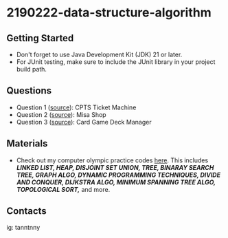 # 2190222-data-structure-algorithm

## Getting Started
* Don't forget to use Java Development Kit (JDK) 21 or later.
* For JUnit testing, make sure to include the JUnit library in your project build path.

## Questions
* Question 1 ([source](https://www.mycourseville.com/sites/all/modules/courseville/files/ckfinder/userfiles/100000371546748/files/Q1_toStudent_68921f290eb89.zip)): CPTS Ticket Machine
* Question 2 ([source](https://www.mycourseville.com/sites/all/modules/courseville/files/ckfinder/userfiles/100000371546748/files/Q2_toStudent_68921f9ddd4a6.zip)): Misa Shop
* Question 3 ([source](https://www.mycourseville.com/sites/all/modules/courseville/files/ckfinder/userfiles/100000371546748/files/Q3_toStudent_6892265a187a5.zip)): Card Game Deck Manager

## Materials
* Check out my computer olympic practice codes [here](https://github.com/tanntnny/como). This includes ***LINKED LIST, HEAP, DISJOINT SET UNION, TREE, BINARAY SEARCH TREE, GRAPH ALGO, DYNAMIC PROGRAMMING TECHNIQUES, DIVIDE AND CONQUER, DIJKSTRA ALGO, MINIMUM SPANNING TREE ALGO, TOPOLOGICAL SORT,*** and more.

## Contacts
ig: tanntnny